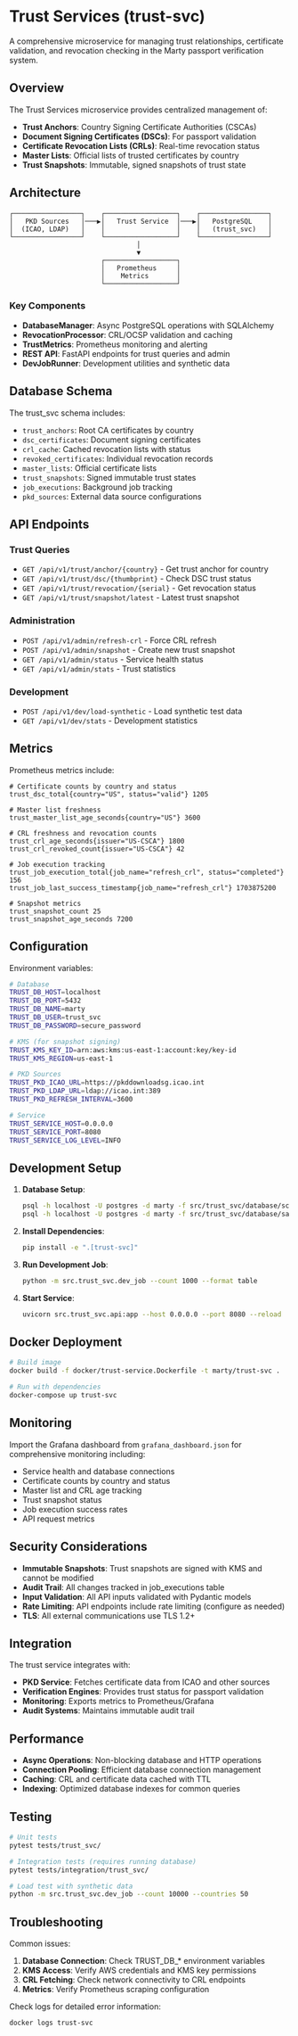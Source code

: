 # Trust Services (trust-svc)

A comprehensive microservice for managing trust relationships, certificate validation, and revocation checking in the Marty passport verification system.

## Overview

The Trust Services microservice provides centralized management of:

- **Trust Anchors**: Country Signing Certificate Authorities (CSCAs)
- **Document Signing Certificates (DSCs)**: For passport validation
- **Certificate Revocation Lists (CRLs)**: Real-time revocation status
- **Master Lists**: Official lists of trusted certificates by country
- **Trust Snapshots**: Immutable, signed snapshots of trust state

## Architecture

```
┌─────────────────┐    ┌──────────────────┐    ┌─────────────────┐
│   PKD Sources   │───▶│   Trust Service  │───▶│   PostgreSQL    │
│  (ICAO, LDAP)   │    │                  │    │   (trust_svc)   │
└─────────────────┘    └──────────────────┘    └─────────────────┘
                                │
                                ▼
                       ┌──────────────────┐
                       │   Prometheus     │
                       │    Metrics       │
                       └──────────────────┘
```

### Key Components

- **DatabaseManager**: Async PostgreSQL operations with SQLAlchemy
- **RevocationProcessor**: CRL/OCSP validation and caching
- **TrustMetrics**: Prometheus monitoring and alerting
- **REST API**: FastAPI endpoints for trust queries and admin
- **DevJobRunner**: Development utilities and synthetic data

## Database Schema

The trust_svc schema includes:

- `trust_anchors`: Root CA certificates by country
- `dsc_certificates`: Document signing certificates
- `crl_cache`: Cached revocation lists with status
- `revoked_certificates`: Individual revocation records
- `master_lists`: Official certificate lists
- `trust_snapshots`: Signed immutable trust states
- `job_executions`: Background job tracking
- `pkd_sources`: External data source configurations

## API Endpoints

### Trust Queries

- `GET /api/v1/trust/anchor/{country}` - Get trust anchor for country
- `GET /api/v1/trust/dsc/{thumbprint}` - Check DSC trust status
- `GET /api/v1/trust/revocation/{serial}` - Get revocation status
- `GET /api/v1/trust/snapshot/latest` - Latest trust snapshot

### Administration

- `POST /api/v1/admin/refresh-crl` - Force CRL refresh
- `POST /api/v1/admin/snapshot` - Create new trust snapshot
- `GET /api/v1/admin/status` - Service health status
- `GET /api/v1/admin/stats` - Trust statistics

### Development

- `POST /api/v1/dev/load-synthetic` - Load synthetic test data
- `GET /api/v1/dev/stats` - Development statistics

## Metrics

Prometheus metrics include:

```
# Certificate counts by country and status
trust_dsc_total{country="US", status="valid"} 1205

# Master list freshness
trust_master_list_age_seconds{country="US"} 3600

# CRL freshness and revocation counts
trust_crl_age_seconds{issuer="US-CSCA"} 1800
trust_crl_revoked_count{issuer="US-CSCA"} 42

# Job execution tracking
trust_job_execution_total{job_name="refresh_crl", status="completed"} 156
trust_job_last_success_timestamp{job_name="refresh_crl"} 1703875200

# Snapshot metrics
trust_snapshot_count 25
trust_snapshot_age_seconds 7200
```

## Configuration

Environment variables:

```bash
# Database
TRUST_DB_HOST=localhost
TRUST_DB_PORT=5432
TRUST_DB_NAME=marty
TRUST_DB_USER=trust_svc
TRUST_DB_PASSWORD=secure_password

# KMS (for snapshot signing)
TRUST_KMS_KEY_ID=arn:aws:kms:us-east-1:account:key/key-id
TRUST_KMS_REGION=us-east-1

# PKD Sources
TRUST_PKD_ICAO_URL=https://pkddownloadsg.icao.int
TRUST_PKD_LDAP_URL=ldap://icao.int:389
TRUST_PKD_REFRESH_INTERVAL=3600

# Service
TRUST_SERVICE_HOST=0.0.0.0
TRUST_SERVICE_PORT=8080
TRUST_SERVICE_LOG_LEVEL=INFO
```

## Development Setup

1. **Database Setup**:

   ```bash
   psql -h localhost -U postgres -d marty -f src/trust_svc/database/schema.sql
   psql -h localhost -U postgres -d marty -f src/trust_svc/database/sample_data.sql
   ```

2. **Install Dependencies**:

   ```bash
   pip install -e ".[trust-svc]"
   ```

3. **Run Development Job**:

   ```bash
   python -m src.trust_svc.dev_job --count 1000 --format table
   ```

4. **Start Service**:

   ```bash
   uvicorn src.trust_svc.api:app --host 0.0.0.0 --port 8080 --reload
   ```

## Docker Deployment

```bash
# Build image
docker build -f docker/trust-service.Dockerfile -t marty/trust-svc .

# Run with dependencies
docker-compose up trust-svc
```

## Monitoring

Import the Grafana dashboard from `grafana_dashboard.json` for comprehensive monitoring including:

- Service health and database connections
- Certificate counts by country and status
- Master list and CRL age tracking
- Trust snapshot status
- Job execution success rates
- API request metrics

## Security Considerations

- **Immutable Snapshots**: Trust snapshots are signed with KMS and cannot be modified
- **Audit Trail**: All changes tracked in job_executions table
- **Input Validation**: All API inputs validated with Pydantic models
- **Rate Limiting**: API endpoints include rate limiting (configure as needed)
- **TLS**: All external communications use TLS 1.2+

## Integration

The trust service integrates with:

- **PKD Service**: Fetches certificate data from ICAO and other sources
- **Verification Engines**: Provides trust status for passport validation
- **Monitoring**: Exports metrics to Prometheus/Grafana
- **Audit Systems**: Maintains immutable audit trail

## Performance

- **Async Operations**: Non-blocking database and HTTP operations
- **Connection Pooling**: Efficient database connection management
- **Caching**: CRL and certificate data cached with TTL
- **Indexing**: Optimized database indexes for common queries

## Testing

```bash
# Unit tests
pytest tests/trust_svc/

# Integration tests (requires running database)
pytest tests/integration/trust_svc/

# Load test with synthetic data
python -m src.trust_svc.dev_job --count 10000 --countries 50
```

## Troubleshooting

Common issues:

1. **Database Connection**: Check TRUST_DB_* environment variables
2. **KMS Access**: Verify AWS credentials and KMS key permissions
3. **CRL Fetching**: Check network connectivity to CRL endpoints
4. **Metrics**: Verify Prometheus scraping configuration

Check logs for detailed error information:

```bash
docker logs trust-svc
```
